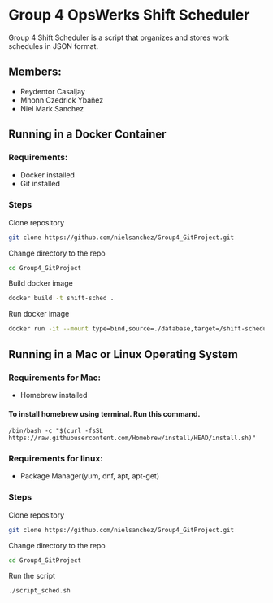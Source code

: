 # Group 4 OpsWerks Shift Scheduler
Group 4 Shift Scheduler is a script that organizes and stores work schedules in JSON format.

## Members:
- Reydentor Casaljay
- Mhonn Czedrick Ybañez
- Niel Mark Sanchez

## Running in a Docker Container
### Requirements: 
- Docker installed
- Git installed

### Steps
Clone repository
```sh
git clone https://github.com/nielsanchez/Group4_GitProject.git 
```
Change directory to the repo
```sh
cd Group4_GitProject
```
Build docker image
```sh
docker build -t shift-sched .
```
Run docker image
```sh
docker run -it --mount type=bind,source=./database,target=/shift-scheduler/database shift-sched /bin/bash ./shift_sched.sh
```


## Running in a Mac or Linux Operating System
### Requirements for Mac: 
- Homebrew installed
#### To install homebrew using terminal. Run this command.
```
/bin/bash -c "$(curl -fsSL https://raw.githubusercontent.com/Homebrew/install/HEAD/install.sh)"
```
### Requirements for linux:
- Package Manager(yum, dnf, apt, apt-get)

### Steps
Clone repository
```sh
git clone https://github.com/nielsanchez/Group4_GitProject.git 
```
Change directory to the repo
```sh
cd Group4_GitProject
```
Run the script
```sh
./script_sched.sh
```
